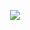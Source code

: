 <p align="center">
  <img src="https://media.tenor.com/AUteKr8hSX0AAAAC/i-said-hey-he-man.gif">
</p>
